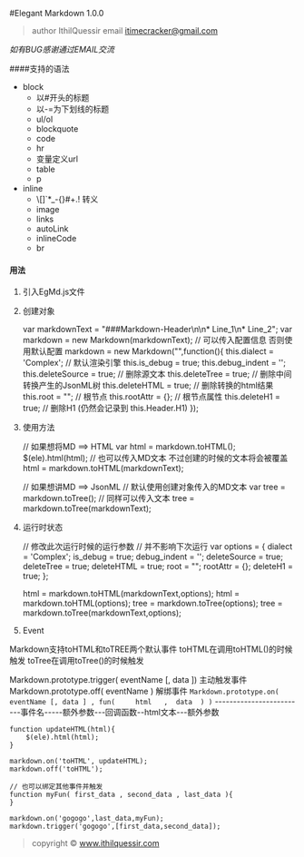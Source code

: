 #Elegant Markdown 1.0.0

> author IthilQuessir
> email  itimecracker@gmail.com

*如有BUG感谢通过EMAIL交流*

####支持的语法

* block
	* 以#开头的标题
	* 以-=为下划线的标题
	* ul/ol
	* blockquote
	* code
	* hr
	* 变量定义url
	* table
	* p
* inline
	* \\[]`*_-{}[]()#+.! 转义
	* image
	* links
	* autoLink
	* inlineCode
	* br

#### 用法

1. 引入EgMd.js文件

2. 创建对象

	var markdownText = "###Markdown-Header\n\n* Line_1\n* Line_2";
	var markdown = new Markdown(markdownText);
	// 可以传入配置信息 否则使用默认配置
	markdown = new Markdown("",function(){
		this.dialect		= 'Complex';	// 默认渲染引擎
		this.is_debug		= true;
		this.debug_indent	= '';
		this.deleteSource	= true;	// 删除源文本
		this.deleteTree		= true;	// 删除中间转换产生的JsonML树
		this.deleteHTML		= true;	// 删除转换的html结果
		this.root			= "";	// 根节点
		this.rootAttr		= {};	// 根节点属性
		this.deleteH1		= true;	// 删除H1 (仍然会记录到 this.Header.H1)
	});
	
3. 使用方法

	// 如果想将MD ==> HTML
	var html = markdown.toHTML();
	$(ele).html(html);
	// 也可以传入MD文本 不过创建的时候的文本将会被覆盖
	html = markdown.toHTML(markdownText);
	
	// 如果想讲MD ==> JsonML
	// 默认使用创建对象传入的MD文本
	var tree = markdown.toTree();
	// 同样可以传入文本
	tree = markdown.toTree(markdownText);
	

4. 运行时状态

	// 修改此次运行时候的运行参数
	// 并不影响下次运行
	var options = {
		dialect			= 'Complex';
		is_debug		= true;
		debug_indent	= '';
		deleteSource	= true;
		deleteTree		= true;
		deleteHTML		= true;
		root			= "";
		rootAttr		= {};
		deleteH1		= true;
	};
	
	html = markdown.toHTML(markdownText,options);
	html = markdown.toHTML(options);
	tree = markdown.toTree(options);
	tree = markdown.toTree(markdownText,options);


5. Event

Markdown支持toHTML和toTREE两个默认事件
toHTML在调用toHTML()的时候触发
toTree在调用toTree()的时候触发

Markdown.prototype.trigger( eventName [, data ]) 主动触发事件
Markdown.prototype.off( eventName )     解绑事件
`Markdown.prototype.on( eventName [, data ] , fun(     html   ,  data  ) )`
-------------------------事件名-----额外参数---回调函数--html文本---额外参数

	function updateHTML(html){
		$(ele).html(html);
	}
	
	markdown.on('toHTML', updateHTML);
	markdown.off('toHTML');
	
	// 也可以绑定其他事件并触发
	function myFun( first_data , second_data , last_data ){
	}
	
	markdown.on('gogogo',last_data,myFun);
	markdown.trigger('gogogo',[first_data,second_data]);
	



> copyright © www.ithilquessir.com